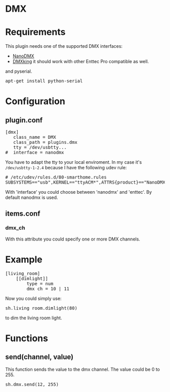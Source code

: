 # DMX

Requirements
============
This plugin needs one of the supported DMX interfaces:

   * [NanoDMX](http://www.dmx4all.de/)
   * [DMXking](http://www.dmxking.com) it should work with other Enttec Pro compatible as well.

and pyserial.

<pre>apt-get install python-serial</pre>

Configuration
=============

plugin.conf
-----------
<pre>
[dmx]
   class_name = DMX
   class_path = plugins.dmx
   tty = /dev/usbtty...
#  interface = nanodmx
</pre>

You have to adapt the tty to your local enviroment. In my case it's <code>/dev/usbtty-1-2.4</code> because I have the following udev rule:

<pre># /etc/udev/rules.d/80-smarthome.rules
SUBSYSTEMS=="usb",KERNEL=="ttyACM*",ATTRS{product}=="NanoDMX Interface",SYMLINK+="usbtty-%b"</pre>

With 'interface'  you could choose between 'nanodmx' and 'enttec'. By default nanodmx is used.

items.conf
--------------

### dmx_ch
With this attribute you could specify one or more DMX channels.

# Example
<pre>
[living_room]
    [[dimlight]]
        type = num
        dmx_ch = 10 | 11
</pre>

Now you could simply use:
<pre>sh.living_room.dimlight(80)</pre> to dim the living room light.

Functions
=========

send(channel, value)
--------------------
This function sends the value to the dmx channel. The value could be 0 to 255.
<pre>sh.dmx.send(12, 255)</pre>
